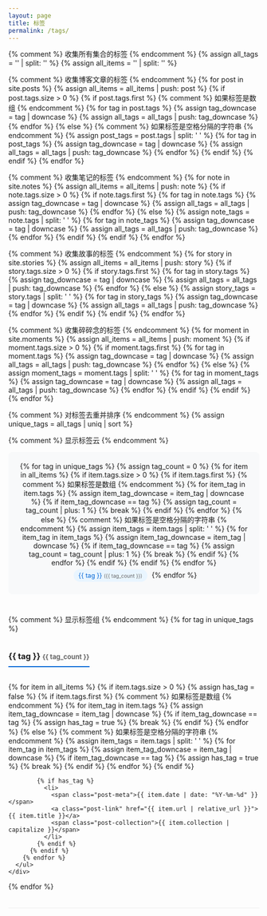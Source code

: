 ```yaml
---
layout: page
title: 标签
permalink: /tags/
---
```


<div class="tags-page">
  {% comment %} 收集所有集合的标签 {% endcomment %}
  {% assign all_tags = '' | split: '' %}
  {% assign all_items = '' | split: '' %}
  
  {% comment %} 收集博客文章的标签 {% endcomment %}
  {% for post in site.posts %}
    {% assign all_items = all_items | push: post %}
    {% if post.tags.size > 0 %}
      {% if post.tags.first %}
        {% comment %} 如果标签是数组 {% endcomment %}
        {% for tag in post.tags %}
          {% assign tag_downcase = tag | downcase %}
          {% assign all_tags = all_tags | push: tag_downcase %}
        {% endfor %}
      {% else %}
        {% comment %} 如果标签是空格分隔的字符串 {% endcomment %}
        {% assign post_tags = post.tags | split: ' ' %}
        {% for tag in post_tags %}
          {% assign tag_downcase = tag | downcase %}
          {% assign all_tags = all_tags | push: tag_downcase %}
        {% endfor %}
      {% endif %}
    {% endif %}
  {% endfor %}
  
  {% comment %} 收集笔记的标签 {% endcomment %}
  {% for note in site.notes %}
    {% assign all_items = all_items | push: note %}
    {% if note.tags.size > 0 %}
      {% if note.tags.first %}
        {% for tag in note.tags %}
          {% assign tag_downcase = tag | downcase %}
          {% assign all_tags = all_tags | push: tag_downcase %}
        {% endfor %}
      {% else %}
        {% assign note_tags = note.tags | split: ' ' %}
        {% for tag in note_tags %}
          {% assign tag_downcase = tag | downcase %}
          {% assign all_tags = all_tags | push: tag_downcase %}
        {% endfor %}
      {% endif %}
    {% endif %}
  {% endfor %}
  
  {% comment %} 收集故事的标签 {% endcomment %}
  {% for story in site.stories %}
    {% assign all_items = all_items | push: story %}
    {% if story.tags.size > 0 %}
      {% if story.tags.first %}
        {% for tag in story.tags %}
          {% assign tag_downcase = tag | downcase %}
          {% assign all_tags = all_tags | push: tag_downcase %}
        {% endfor %}
      {% else %}
        {% assign story_tags = story.tags | split: ' ' %}
        {% for tag in story_tags %}
          {% assign tag_downcase = tag | downcase %}
          {% assign all_tags = all_tags | push: tag_downcase %}
        {% endfor %}
      {% endif %}
    {% endif %}
  {% endfor %}
  
  {% comment %} 收集碎碎念的标签 {% endcomment %}
  {% for moment in site.moments %}
    {% assign all_items = all_items | push: moment %}
    {% if moment.tags.size > 0 %}
      {% if moment.tags.first %}
        {% for tag in moment.tags %}
          {% assign tag_downcase = tag | downcase %}
          {% assign all_tags = all_tags | push: tag_downcase %}
        {% endfor %}
      {% else %}
        {% assign moment_tags = moment.tags | split: ' ' %}
        {% for tag in moment_tags %}
          {% assign tag_downcase = tag | downcase %}
          {% assign all_tags = all_tags | push: tag_downcase %}
        {% endfor %}
      {% endif %}
    {% endif %}
  {% endfor %}
  
  {% comment %} 对标签去重并排序 {% endcomment %}
  {% assign unique_tags = all_tags | uniq | sort %}
  
  {% comment %} 显示标签云 {% endcomment %}
  <div class="tag-cloud">
    {% for tag in unique_tags %}
      {% assign tag_count = 0 %}
      {% for item in all_items %}
        {% if item.tags.size > 0 %}
          {% if item.tags.first %}
            {% comment %} 如果标签是数组 {% endcomment %}
            {% for item_tag in item.tags %}
              {% assign item_tag_downcase = item_tag | downcase %}
              {% if item_tag_downcase == tag %}
                {% assign tag_count = tag_count | plus: 1 %}
                {% break %}
              {% endif %}
            {% endfor %}
          {% else %}
            {% comment %} 如果标签是空格分隔的字符串 {% endcomment %}
            {% assign item_tags = item.tags | split: ' ' %}
            {% for item_tag in item_tags %}
              {% assign item_tag_downcase = item_tag | downcase %}
              {% if item_tag_downcase == tag %}
                {% assign tag_count = tag_count | plus: 1 %}
                {% break %}
              {% endif %}
            {% endfor %}
          {% endif %}
        {% endif %}
      {% endfor %}
      <a href="#{{ tag | slugify }}" class="tag-cloud-item" data-count="{{ tag_count }}">{{ tag }} <span class="tag-count">({{ tag_count }})</span></a>
    {% endfor %}
  </div>
  
  {% comment %} 显示标签组 {% endcomment %}
  {% for tag in unique_tags %}
    <div class="tag-group" id="{{ tag | slugify }}">
      <h3 class="tag-name">{{ tag }} <span class="tag-count">{{ tag_count }}</span></h3>
      <ul class="post-list">
        {% for item in all_items %}
          {% if item.tags.size > 0 %}
            {% assign has_tag = false %}
            {% if item.tags.first %}
              {% comment %} 如果标签是数组 {% endcomment %}
              {% for item_tag in item.tags %}
                {% assign item_tag_downcase = item_tag | downcase %}
                {% if item_tag_downcase == tag %}
                  {% assign has_tag = true %}
                  {% break %}
                {% endif %}
              {% endfor %}
            {% else %}
              {% comment %} 如果标签是空格分隔的字符串 {% endcomment %}
              {% assign item_tags = item.tags | split: ' ' %}
              {% for item_tag in item_tags %}
                {% assign item_tag_downcase = item_tag | downcase %}
                {% if item_tag_downcase == tag %}
                  {% assign has_tag = true %}
                  {% break %}
                {% endif %}
              {% endfor %}
            {% endif %}
            
            {% if has_tag %}
              <li>
                <span class="post-meta">{{ item.date | date: "%Y-%m-%d" }}</span>
                <a class="post-link" href="{{ item.url | relative_url }}">{{ item.title }}</a>
                <span class="post-collection">{{ item.collection | capitalize }}</span>
              </li>
            {% endif %}
          {% endif %}
        {% endfor %}
      </ul>
    </div>
  {% endfor %}
</div>

<style>
  .tags-page {
    max-width: 800px;
    margin: 0 auto;
  }
  
  .tag-cloud {
    margin-bottom: 40px;
    text-align: center;
    padding: 20px;
    background-color: #f8f9fa;
    border-radius: 8px;
  }
  
  .tag-cloud-item {
    display: inline-block;
    margin: 5px;
    padding: 5px 10px;
    background-color: #e9f5ff;
    color: #0366d6;
    border-radius: 20px;
    text-decoration: none;
    font-size: 0.9em;
    transition: all 0.2s ease;
  }
  
  .tag-cloud-item:hover {
    background-color: #0366d6;
    color: white;
  }
  
  .tag-count {
    font-size: 0.8em;
    color: #666;
  }
  
  .tag-group {
    margin-bottom: 30px;
    padding-bottom: 20px;
    border-bottom: 1px solid #eee;
  }
  
  .tag-name {
    padding-bottom: 10px;
    border-bottom: 2px solid #0366d6;
    display: inline-block;
  }
  
  .post-list {
    list-style: none;
    padding-left: 0;
  }
  
  .post-list li {
    margin-bottom: 10px;
    padding: 10px;
    background-color: #f9f9f9;
    border-radius: 5px;
    transition: background-color 0.2s;
  }
  
  .post-list li:hover {
    background-color: #f0f0f0;
  }
  
  .post-meta {
    color: #666;
    font-size: 0.9em;
    margin-right: 10px;
  }
  
  .post-link {
    font-weight: 500;
    color: #333;
    text-decoration: none;
  }
  
  .post-link:hover {
    color: #0366d6;
  }
  
  .post-collection {
    font-size: 0.8em;
    color: #888;
    background-color: #eee;
    padding: 2px 6px;
    border-radius: 3px;
    margin-left: 10px;
  }
</style>